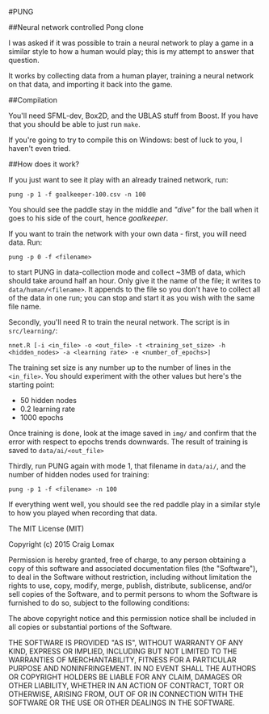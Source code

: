 #PUNG

##Neural network controlled Pong clone

I was asked if it was possible to train a neural network to play a game
in a similar style to how a human would play; this is my attempt to answer that
question.

It works by collecting data from a human player, training a neural network on that data,
and importing it back into the game.


##Compilation

You'll need SFML-dev, Box2D, and the UBLAS stuff from Boost. If you have that
you should be able to just run `make`.

If you're going to try to compile this on Windows: best of luck to you, I haven't even tried.


##How does it work?

If you just want to see it play with an already trained network, run:

  `pung -p 1 -f goalkeeper-100.csv -n 100`

You should see the paddle stay in the middle and *"dive"* for the ball when
it goes to his side of the court, hence *goalkeeper*.

If you want to train the network with your own data -
first, you will need data. Run:

  `pung -p 0 -f <filename>`

to start PUNG in data-collection mode and collect ~3MB of data, which should take
around half an hour. Only give it the name of the file; it writes to
`data/human/<filename>`. It appends to the file so you don't have to collect
all of the data in one run; you can stop and start it as you wish with the same
file name.

Secondly, you'll need R to train the neural network. The script is in `src/learning/`:

  `nnet.R [-i <in_file> -o <out_file> -t <training_set_size> -h <hidden_nodes> -a <learning rate> -e <number_of_epochs>]`

The training set size is any number up to the number of lines in the `<in_file>`. You should experiment with the other values
but here's the starting point:

- 50 hidden nodes
- 0.2 learning rate
- 1000 epochs

Once training is done, look at the image saved in `img/` and confirm that the error with respect to epochs trends downwards.
The result of training is saved to `data/ai/<out_file>`

Thirdly, run PUNG again with mode 1, that filename in `data/ai/`, and the number of hidden nodes used for training:

  `pung -p 1 -f <filename> -n 100`

If everything went well, you should see the red paddle play in a similar style to how you played when recording that data.


The MIT License (MIT)

Copyright (c) 2015 Craig Lomax

Permission is hereby granted, free of charge, to any person obtaining a copy
of this software and associated documentation files (the "Software"), to deal
in the Software without restriction, including without limitation the rights
to use, copy, modify, merge, publish, distribute, sublicense, and/or sell
copies of the Software, and to permit persons to whom the Software is
furnished to do so, subject to the following conditions:

The above copyright notice and this permission notice shall be included in
all copies or substantial portions of the Software.

THE SOFTWARE IS PROVIDED "AS IS", WITHOUT WARRANTY OF ANY KIND, EXPRESS OR
IMPLIED, INCLUDING BUT NOT LIMITED TO THE WARRANTIES OF MERCHANTABILITY,
FITNESS FOR A PARTICULAR PURPOSE AND NONINFRINGEMENT. IN NO EVENT SHALL THE
AUTHORS OR COPYRIGHT HOLDERS BE LIABLE FOR ANY CLAIM, DAMAGES OR OTHER
LIABILITY, WHETHER IN AN ACTION OF CONTRACT, TORT OR OTHERWISE, ARISING FROM,
OUT OF OR IN CONNECTION WITH THE SOFTWARE OR THE USE OR OTHER DEALINGS IN
THE SOFTWARE.

